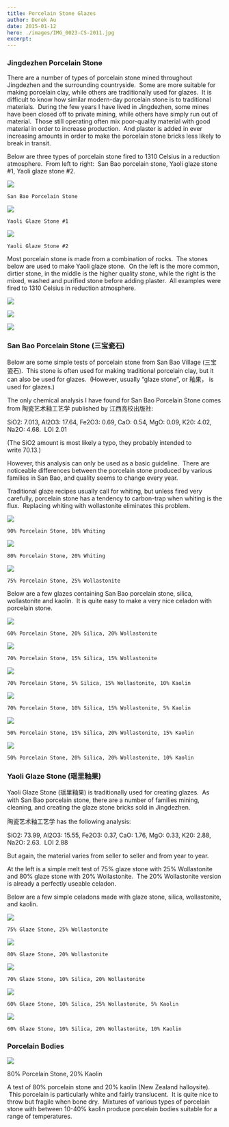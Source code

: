 ```yaml
---
title: Porcelain Stone Glazes
author: Derek Au
date: 2015-01-12
hero: ./images/IMG_0023-CS-2011.jpg
excerpt: 
---
```


### Jingdezhen Porcelain Stone

There are a number of types of porcelain stone mined throughout Jingdezhen and the surrounding countryside.  Some are more suitable for making porcelain clay, while others are traditionally used for glazes.  It is difficult to know how similar modern-day porcelain stone is to traditional materials.  During the few years I have lived in Jingdezhen, some mines have been closed off to private mining, while others have simply run out of material.  Those still operating often mix poor-quality material with good material in order to increase production.  And plaster is added in ever increasing amounts in order to make the porcelain stone bricks less likely to break in transit.

Below are three types of porcelain stone fired to 1310 Celsius in a reduction atmosphere.  From left to right:  San Bao porcelain stone, Yaoli glaze stone #1, Yaoli glaze stone #2. 

![](./images/IMG_0023-CS-2011.jpg)
    
    San Bao Porcelain Stone
    
![](./images/IMG_0022-YG-2012.jpg)
    
    Yaoli Glaze Stone #1
    
![](./images/IMG_0021-YG-2011.jpg)
    
    Yaoli Glaze Stone #2
    

Most porcelain stone is made from a combination of rocks.  The stones below are used to make Yaoli glaze stone.  On the left is the more common, dirtier stone, in the middle is the higher quality stone, while the right is the mixed, washed and purified stone before adding plaster.  All examples were fired to 1310 Celsius in reduction atmosphere.

![](./images/IMG_0024-YG-Poor-Stone.jpg)
    
![](./images/IMG_0025-YG-Good-stone.jpg)
    
![](./images/IMG_0026-YG-cleaned.jpg)
    

### San Bao Porcelain Stone (三宝瓷石)

Below are some simple tests of porcelain stone from San Bao Village (三宝瓷石).  This stone is often used for making traditional porcelain clay, but it can also be used for glazes.  (However, usually “glaze stone”, or 釉果， is used for glazes.)

The only chemical analysis I have found for San Bao Porcelain Stone comes from 陶瓷艺术釉工艺学 published by 江西高校出版社:

SiO2: 7.013, Al2O3: 17.64, Fe2O3: 0.69, CaO: 0.54, MgO: 0.09, K20: 4.02, Na2O: 4.68.  LOI 2.01

(The SiO2 amount is most likely a typo, they probably intended to write 70.13.)

However, this analysis can only be used as a basic guideline.  There are noticeable differences between the porcelain stone produced by various families in San Bao, and quality seems to change every year.

Traditional glaze recipes usually call for whiting, but unless fired very carefully, porcelain stone has a tendency to carbon-trap when whiting is the flux.  Replacing whiting with wollastonite eliminates this problem.

![](./images/IMG_0005-CS-90-WH-10.jpg)
    
    90% Porcelain Stone, 10% Whiting
    
![](./images/IMG_0004-CS-80-WH-20.jpg)
    
    80% Porcelain Stone, 20% Whiting
    
![](./images/IMG_0006-CS-75-WO-25.jpg)
    
    75% Porcelain Stone, 25% Wollastonite
    

Below are a few glazes containing San Bao porcelain stone, silica, wollastonite and kaolin.  It is quite easy to make a very nice celadon with porcelain stone.

![](./images/IMG_9982-CS-30-10-10.jpg)
    
    60% Porcelain Stone, 20% Silica, 20% Wollastonite
    
![](./images/IMG_9991-CS-35-7.5-7.5.jpg)
    
    70% Porcelain Stone, 15% Silica, 15% Wollastonite
    
![](./images/IMG_9997-CS-35-2.5-7.5-5.jpg)
    
    70% Porcelain Stone, 5% Silica, 15% Wollastonite, 10% Kaolin
    
![](./images/IMG_9998-CS-35-5-7.5-2.5.jpg)
    
    70% Porcelain Stone, 10% Silica, 15% Wollastonite, 5% Kaolin
    
![](./images/IMG_0014-CS-25-7.5-10-7.5.jpg)
    
    50% Porcelain Stone, 15% Silica, 20% Wollastonite, 15% Kaolin
    
![](./images/IMG_0013-CS-25-10-10-5.jpg)
    
    50% Porcelain Stone, 20% Silica, 20% Wollastonite, 10% Kaolin
    

### Yaoli Glaze Stone (瑶里釉果)

Yaoli Glaze Stone (瑶里釉果) is traditionally used for creating glazes.  As with San Bao porcelain stone, there are a number of families mining, cleaning, and creating the glaze stone bricks sold in Jingdezhen.

陶瓷艺术釉工艺学 has the following analysis:

SiO2: 73.99, Al2O3: 15.55, Fe2O3: 0.37, CaO: 1.76, MgO: 0.33, K20: 2.88, Na2O: 2.63.  LOI 2.88

But again, the material varies from seller to seller and from year to year.

At the left is a simple melt test of 75% glaze stone with 25% Wollastonite and 80% glaze stone with 20% Wollastonite.  The 20% Wollastonite version is already a perfectly useable celadon.

Below are a few simple celadons made with glaze stone, silica, wollastonite, and kaolin.

![](./images/IMG_0012-YG75-Wo25.jpg)
    
    75% Glaze Stone, 25% Wollastonite
    
![](./images/IMG_0053-YG80-Wo20.jpg)
    
    80% Glaze Stone, 20% Wollastonite
    
![](./images/IMG_0008-YG70-S10-Wo20.jpg)
    
    70% Glaze Stone, 10% Silica, 20% Wollastonite
    
![](./images/IMG_0009-YG60-S10-Wo25-K5.jpg)
    
    60% Glaze Stone, 10% Silica, 25% Wollastonite, 5% Kaolin
    
![](./images/IMG_0010-YG60-S10-Wo20-K10.jpg)
    
    60% Glaze Stone, 10% Silica, 20% Wollastonite, 10% Kaolin
    

### Porcelain Bodies

![](./images/IMG_0100-YG8020K.jpg)

80% Porcelain Stone, 20% Kaolin

A test of 80% porcelain stone and 20% kaolin (New Zealand halloysite).  This porcelain is particularly white and fairly translucent.  It is quite nice to throw but fragile when bone dry.  Mixtures of various types of porcelain stone with between 10-40% kaolin produce porcelain bodies suitable for a range of temperatures.

